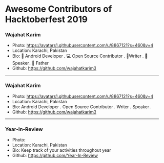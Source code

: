 # Awesome Contributors of Hacktoberfest 2019

### Wajahat Karim
- Photo: https://avatars1.githubusercontent.com/u/8867121?s=460&v=4
- Location: Karachi, Pakistan
- Bio: 📱 Android Developer . 💻 Open Source Contributor . 📝Writer . 🎤 Speaker . 👶 Father 
- Github: https://github.com/wajahatkarim3

-----------

### Wajahat Karim
- Photo: https://avatars1.githubusercontent.com/u/8867121?s=460&v=4
- Location: Karachi, Pakistan
- Bio: Android Developer . Open Source Contributor . Writer . Speaker . 
- Github: https://github.com/wajahatkarim3
***

### Year-In-Review
- Photo: 
- Location: Karachi, Pakistan
- Bio: Keep track of your activities throughout year
- Github: https://github.com/Year-In-Review
